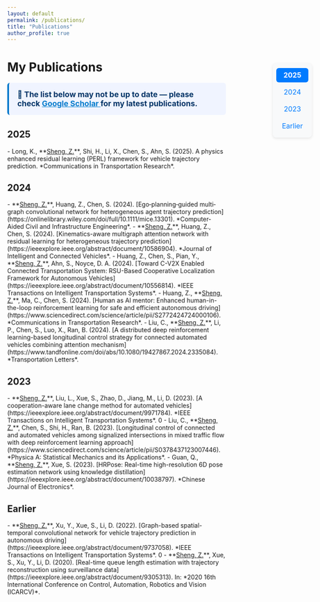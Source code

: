 ```yaml
---
layout: default
permalink: /publications/
title: "Publications"
author_profile: true
---
```


# My Publications

<div style="background-color: #f0f4ff; border-left: 4px solid #007acc; padding: 1rem 1.2rem; margin-bottom: 2rem; border-radius: 6px;">
  <h2 style="margin: 0; font-size: 1.1rem; color: #003366;">
    📌 The list below may not be up to date — please check
    <a href="https://scholar.google.com/citations?user=3T-SILsAAAAJ" target="_blank" style="color: #007acc; text-decoration: underline;">
      Google Scholar
    </a>
    for my latest publications.
  </h2>
</div>

<h2 class="pub-year" id="y2025">2025</h2>
- Long, K., **<u>Sheng, Z.</u>**, Shi, H., Li, X., Chen, S., Ahn, S. (2025). A physics enhanced residual learning (PERL) framework for vehicle trajectory prediction. *Communications in Transportation Research*.

<h2 class="pub-year" id="y2024">2024</h2>
- **<u>Sheng, Z.</u>**, Huang, Z., Chen, S. (2024). [Ego‐planning‐guided multi‐graph convolutional network for heterogeneous agent trajectory prediction](https://onlinelibrary.wiley.com/doi/full/10.1111/mice.13301). *Computer‐Aided Civil and Infrastructure Engineering*.
- **<u>Sheng, Z.</u>**, Huang, Z., Chen, S. (2024). [Kinematics-aware multigraph attention network with residual learning for heterogeneous trajectory prediction](https://ieeexplore.ieee.org/abstract/document/10586904). *Journal of Intelligent and Connected Vehicles*.
- Huang, Z., Chen, S., Pian, Y., **<u>Sheng, Z.</u>**, Ahn, S., Noyce, D. A. (2024). [Toward C-V2X Enabled Connected Transportation System: RSU-Based Cooperative Localization Framework for Autonomous Vehicles](https://ieeexplore.ieee.org/abstract/document/10556814). *IEEE Transactions on Intelligent Transportation Systems*.
- Huang, Z., **<u>Sheng, Z.</u>**, Ma, C., Chen, S. (2024). [Human as AI mentor: Enhanced human-in-the-loop reinforcement learning for safe and efficient autonomous driving](https://www.sciencedirect.com/science/article/pii/S2772424724000106). *Communications in Transportation Research*.
- Liu, C., **<u>Sheng, Z.</u>**, Li, P., Chen, S., Luo, X., Ran, B. (2024). [A distributed deep reinforcement learning-based longitudinal control strategy for connected automated vehicles combining attention mechanism](https://www.tandfonline.com/doi/abs/10.1080/19427867.2024.2335084). *Transportation Letters*.

<h2 class="pub-year" id="y2023">2023</h2>
- **<u>Sheng, Z.</u>**, Liu, L., Xue, S., Zhao, D., Jiang, M., Li, D. (2023). [A cooperation-aware lane change method for automated vehicles](https://ieeexplore.ieee.org/abstract/document/9971784). *IEEE Transactions on Intelligent Transportation Systems*. <span class="show_paper_citations" data='3T-SILsAAAAJ:qUcmZB5y_30C'><i class="fab fa-google-scholar"></i><span class="citation-count">0</span></span>
- Liu, C., **<u>Sheng, Z.</u>**, Chen, S., Shi, H., Ran, B. (2023). [Longitudinal control of connected and automated vehicles among signalized intersections in mixed traffic flow with deep reinforcement learning approach](https://www.sciencedirect.com/science/article/pii/S0378437123007446). *Physica A: Statistical Mechanics and its Applications*.
- Guan, Q., **<u>Sheng, Z.</u>**, Xue, S. (2023). [HRPose: Real-time high-resolution 6D pose estimation network using knowledge distillation](https://ieeexplore.ieee.org/abstract/document/10038797). *Chinese Journal of Electronics*.

<h2 class="pub-year" id="ybefore">Earlier</h2>
- **<u>Sheng, Z.</u>**, Xu, Y., Xue, S., Li, D. (2022). [Graph-based spatial-temporal convolutional network for vehicle trajectory prediction in autonomous driving](https://ieeexplore.ieee.org/abstract/document/9737058). *IEEE Transactions on Intelligent Transportation Systems*. <span class="show_paper_citations" data='3T-SILsAAAAJ:aqlVkmm33-oC'><i class="fab fa-google-scholar"></i><span class="citation-count">0</span></span>
- **<u>Sheng, Z.</u>**, Xue, S., Xu, Y., Li, D. (2020). [Real-time queue length estimation with trajectory reconstruction using surveillance data](https://ieeexplore.ieee.org/abstract/document/9305313). In: *2020 16th International Conference on Control, Automation, Robotics and Vision (ICARCV)*.



<div class="year-nav">
  <a href="#y2025" class="year-link active">2025</a>
  <a href="#y2024" class="year-link">2024</a>
  <a href="#y2023" class="year-link">2023</a>
  <a href="#ybefore" class="year-link">Earlier</a>
</div>

<style>
    .year-nav {
      position: fixed;
      top: 200px;
      right: 30px;
      display: flex;
      flex-direction: column;
      background: #f8f9fa;
      border-radius: 8px;
      padding: 0.5rem;
      box-shadow: 0 2px 6px rgba(0,0,0,0.1);
      z-index: 999;
    }
    
    .year-link {
      text-decoration: none;
      color: #007bff;
      padding: 0.4rem 0.8rem;
      margin: 3px 0;
      border-radius: 6px;
      text-align: center;
      font-size: 1rem;
    }
    
    .year-link:hover {
      background: #e6f0ff;
    }
    
    .year-link.active {
      background: #007bff;
      color: white;
      font-weight: bold;
    }
</style>

<script>
document.addEventListener('DOMContentLoaded', function () {
  const links = document.querySelectorAll('.year-link');
  const sections = Array.from(links).map(link => {
    const id = link.getAttribute('href').substring(1);
    return document.getElementById(id);
  });

  window.addEventListener('scroll', () => {
    let current = sections[0];
    for (let section of sections) {
      const top = section.getBoundingClientRect().top;
      if (top <= 100) {
        current = section;
      }
    }

    links.forEach(link => link.classList.remove('active'));
    const activeLink = document.querySelector(`.year-link[href="#${current.id}"]`);
    if (activeLink) activeLink.classList.add('active');
  });
});
</script>


